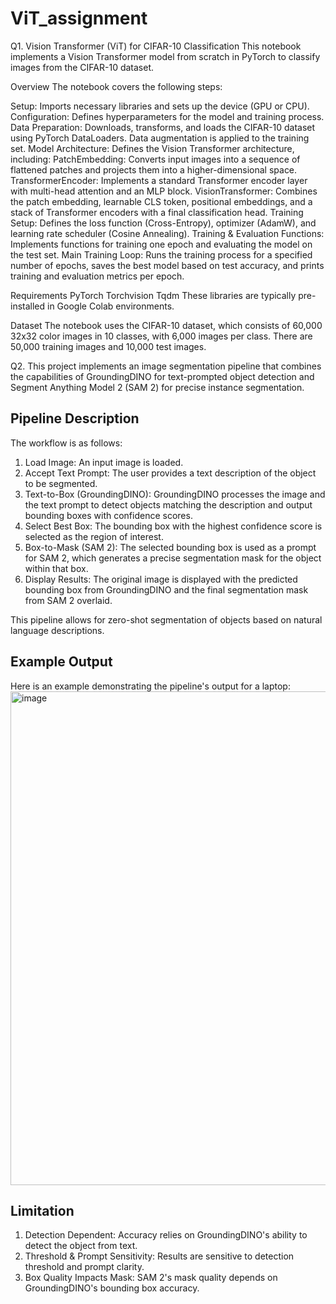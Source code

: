 # ViT_assignment
Q1. 
Vision Transformer (ViT) for CIFAR-10 Classification
This notebook implements a Vision Transformer model from scratch in PyTorch to classify images from the CIFAR-10 dataset.

Overview
The notebook covers the following steps:

Setup: Imports necessary libraries and sets up the device (GPU or CPU).
Configuration: Defines hyperparameters for the model and training process.
Data Preparation: Downloads, transforms, and loads the CIFAR-10 dataset using PyTorch DataLoaders. Data augmentation is applied to the training set.
Model Architecture: Defines the Vision Transformer architecture, including:
PatchEmbedding: Converts input images into a sequence of flattened patches and projects them into a higher-dimensional space.
TransformerEncoder: Implements a standard Transformer encoder layer with multi-head attention and an MLP block.
VisionTransformer: Combines the patch embedding, learnable CLS token, positional embeddings, and a stack of Transformer encoders with a final classification head.
Training Setup: Defines the loss function (Cross-Entropy), optimizer (AdamW), and learning rate scheduler (Cosine Annealing).
Training & Evaluation Functions: Implements functions for training one epoch and evaluating the model on the test set.
Main Training Loop: Runs the training process for a specified number of epochs, saves the best model based on test accuracy, and prints training and evaluation metrics per epoch.

Requirements
PyTorch
Torchvision
Tqdm
These libraries are typically pre-installed in Google Colab environments.

Dataset
The notebook uses the CIFAR-10 dataset, which consists of 60,000 32x32 color images in 10 classes, with 6,000 images per class. There are 50,000 training images and 10,000 test images.



Q2. This project implements an image segmentation pipeline that combines the capabilities of GroundingDINO for text-prompted object detection and Segment Anything Model 2 (SAM 2) for precise instance segmentation.

## Pipeline Description

The workflow is as follows:

1. Load Image: An input image is loaded.
2. Accept Text Prompt: The user provides a text description of the object to be segmented.
3. Text-to-Box (GroundingDINO): GroundingDINO processes the image and the text prompt to detect objects matching the description and output bounding boxes with confidence scores.
4. Select Best Box: The bounding box with the highest confidence score is selected as the region of interest.
5. Box-to-Mask (SAM 2): The selected bounding box is used as a prompt for SAM 2, which generates a precise segmentation mask for the object within that box.
6. Display Results: The original image is displayed with the predicted bounding box from GroundingDINO and the final segmentation mask from SAM 2 overlaid.

This pipeline allows for zero-shot segmentation of objects based on natural language descriptions.

## Example Output

Here is an example demonstrating the pipeline's output for a laptop:
<img width="636" height="790" alt="image" src="https://github.com/user-attachments/assets/22694cfc-4c3d-4976-aeb6-e08b048b6ded" />

## Limitation

1. Detection Dependent: Accuracy relies on GroundingDINO's ability to detect the object from text.
2. Threshold & Prompt Sensitivity: Results are sensitive to detection threshold and prompt clarity.
3. Box Quality Impacts Mask: SAM 2's mask quality depends on GroundingDINO's bounding box accuracy.
